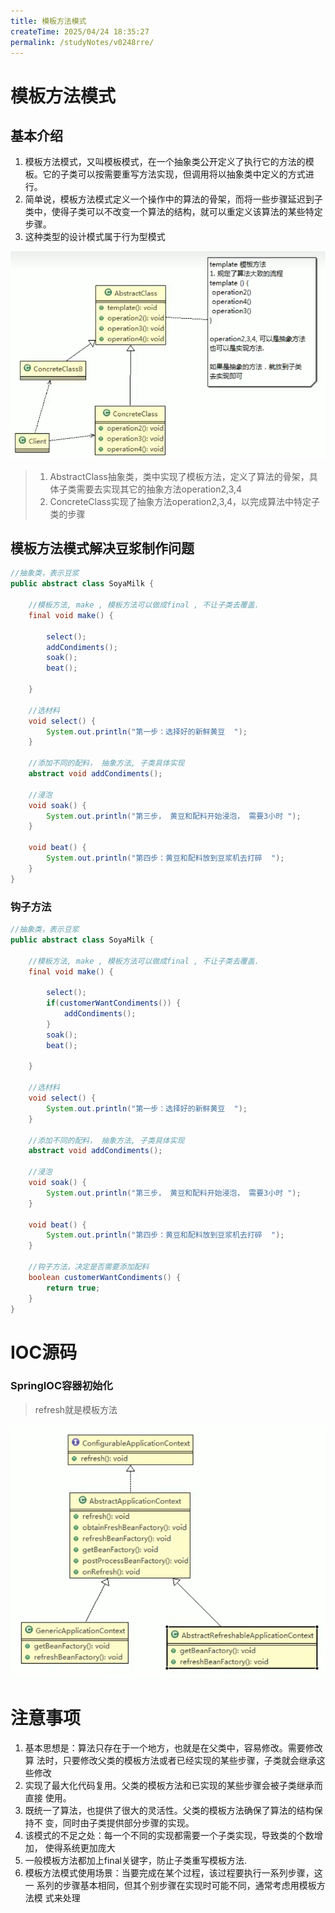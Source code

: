 ```yaml
---
title: 模板方法模式
createTime: 2025/04/24 18:35:27
permalink: /studyNotes/v0248rre/
---
```

# 模板方法模式

## 基本介绍

1. 模板方法模式，又叫模板模式，在一个抽象类公开定义了执行它的方法的模板。它的子类可以按需要重写方法实现，但调用将以抽象类中定义的方式进行。
2. 简单说，模板方法模式定义一个操作中的算法的骨架，而将一些步骤延迟到子类中，使得子类可以不改变一个算法的结构，就可以重定义该算法的某些特定步骤。
3. 这种类型的设计模式属于行为型模式

![image-20250318144258031](./assets/image-20250318144258031.png)

> 1. AbstractClass抽象类，类中实现了模板方法，定义了算法的骨架，具体子类需要去实现其它的抽象方法operation2,3,4
> 2. ConcreteClass实现了抽象方法operation2,3,4，以完成算法中特定子类的步骤

## 模板方法模式解决豆浆制作问题

```java
//抽象类，表示豆浆
public abstract class SoyaMilk {

	//模板方法, make , 模板方法可以做成final , 不让子类去覆盖.
	final void make() {
		
		select(); 
		addCondiments();
		soak();
		beat();
		
	}
	
	//选材料
	void select() {
		System.out.println("第一步：选择好的新鲜黄豆  ");
	}
	
	//添加不同的配料， 抽象方法, 子类具体实现
	abstract void addCondiments();
	
	//浸泡
	void soak() {
		System.out.println("第三步， 黄豆和配料开始浸泡， 需要3小时 ");
	}
	 
	void beat() {
		System.out.println("第四步：黄豆和配料放到豆浆机去打碎  ");
	}
}

```

### 钩子方法

```java
//抽象类，表示豆浆
public abstract class SoyaMilk {

	//模板方法, make , 模板方法可以做成final , 不让子类去覆盖.
	final void make() {
		
		select(); 
		if(customerWantCondiments()) {
			addCondiments();
		}
		soak();
		beat();
		
	}
	
	//选材料
	void select() {
		System.out.println("第一步：选择好的新鲜黄豆  ");
	}
	
	//添加不同的配料， 抽象方法, 子类具体实现
	abstract void addCondiments();
	
	//浸泡
	void soak() {
		System.out.println("第三步， 黄豆和配料开始浸泡， 需要3小时 ");
	}
	 
	void beat() {
		System.out.println("第四步：黄豆和配料放到豆浆机去打碎  ");
	}
	
	//钩子方法，决定是否需要添加配料
	boolean customerWantCondiments() {
		return true;
	}
}

```

# IOC源码

### SpringIOC容器初始化

> refresh就是模板方法

![image-20250318152617286](./assets/image-20250318152617286.png)

# 注意事项

1. 基本思想是：算法只存在于一个地方，也就是在父类中，容易修改。需要修改算 法时，只要修改父类的模板方法或者已经实现的某些步骤，子类就会继承这些修改 
2. 实现了最大化代码复用。父类的模板方法和已实现的某些步骤会被子类继承而直接 使用。 
3. 既统一了算法，也提供了很大的灵活性。父类的模板方法确保了算法的结构保持不 变，同时由子类提供部分步骤的实现。
4. 该模式的不足之处：每一个不同的实现都需要一个子类实现，导致类的个数增加， 使得系统更加庞大 
5. 一般模板方法都加上final关键字，防止子类重写模板方法. 
6. 模板方法模式使用场景：当要完成在某个过程，该过程要执行一系列步骤，这一 系列的步骤基本相同，但其个别步骤在实现时可能不同，通常考虑用模板方法模 式来处理
